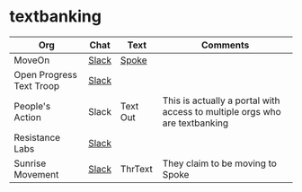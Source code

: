 # textbanking

Org | Chat | Text | Comments
--- | ---- | ---- | --------
MoveOn | [Slack](https://moveontextteam.slack.com/) | [Spoke](https://spoke.moveon.org) | 
Open Progress Text Troop | [Slack](openprogresstexting.slack.com) | |
People's Action | Slack | Text Out | This is actually a portal with access to multiple orgs who are textbanking
Resistance Labs | [Slack](https://resistancelabs.slack.com) | |
Sunrise Movement | [Slack](sunrisemovement.slack.com) | ThrText | They claim to be moving to Spoke 


